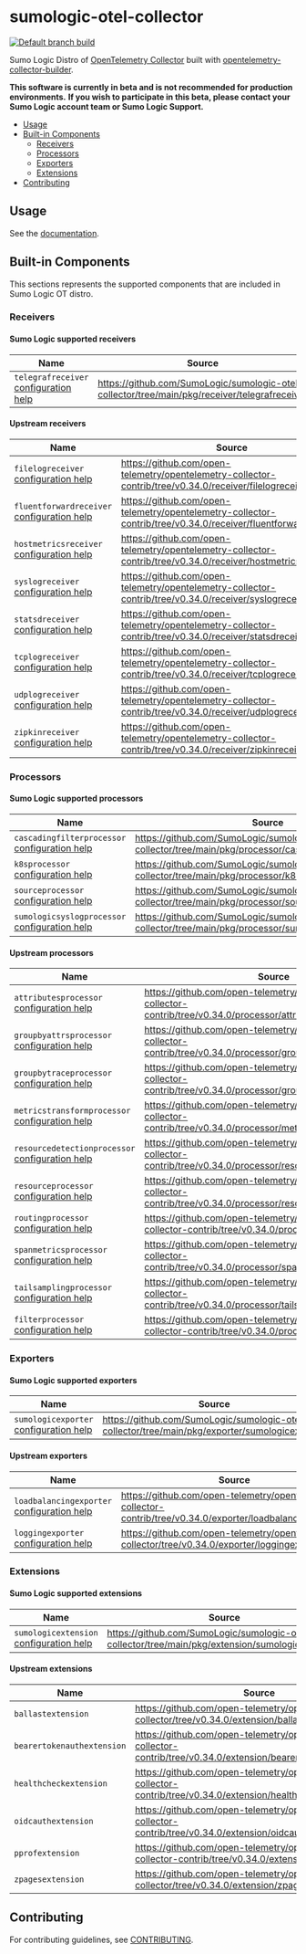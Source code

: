 # sumologic-otel-collector

[![Default branch build](https://github.com/SumoLogic/sumologic-otel-collector/actions/workflows/dev_builds.yml/badge.svg)](https://github.com/SumoLogic/sumologic-otel-collector/actions/workflows/dev_builds.yml)

Sumo Logic Distro of [OpenTelemetry Collector][otc_link] built with
[opentelemetry-collector-builder][otc_builder_link].

[otc_link]: https://github.com/open-telemetry/opentelemetry-collector
[otc_builder_link]: https://github.com/open-telemetry/opentelemetry-collector-builder

**This software is currently in beta and is not recommended for production environments.**
**If you wish to participate in this beta, please contact your Sumo Logic account team or Sumo Logic Support.**

- [Usage](#usage)
- [Built-in Components](#built-in-components)
  - [Receivers](#receivers)
  - [Processors](#processors)
  - [Exporters](#exporters)
  - [Extensions](#extensions)
- [Contributing](#contributing)

## Usage

See the [documentation](docs/README.md).

## Built-in Components

This sections represents the supported components that are included in Sumo Logic
OT distro.

<!-- markdownlint-disable MD013 -->

### Receivers

#### Sumo Logic supported receivers

| Name                                                           | Source                                                                                        |
|----------------------------------------------------------------|-----------------------------------------------------------------------------------------------|
| `telegrafreceiver` [configuration help][telegrafreceiver_help] | https://github.com/SumoLogic/sumologic-otel-collector/tree/main/pkg/receiver/telegrafreceiver |

[telegrafreceiver_help]: https://github.com/SumoLogic/sumologic-otel-collector/blob/main/docs/Configuration.md#telegraf-receiver

#### Upstream receivers

| Name                                                                     | Source                                                                                                        |
|--------------------------------------------------------------------------|---------------------------------------------------------------------------------------------------------------|
| `filelogreceiver` [configuration help][filelogreceiver_help]             | https://github.com/open-telemetry/opentelemetry-collector-contrib/tree/v0.34.0/receiver/filelogreceiver       |
| `fluentforwardreceiver` [configuration help][fluentforwardreceiver_help] | https://github.com/open-telemetry/opentelemetry-collector-contrib/tree/v0.34.0/receiver/fluentforwardreceiver |
| `hostmetricsreceiver` [configuration help][hostmetricsreceiver_help]     | https://github.com/open-telemetry/opentelemetry-collector-contrib/tree/v0.34.0/receiver/hostmetricsreceiver   |
| `syslogreceiver` [configuration help][syslogreceiver_help]               | https://github.com/open-telemetry/opentelemetry-collector-contrib/tree/v0.34.0/receiver/syslogreceiver        |
| `statsdreceiver` [configuration help][statsdreceiver_help]               | https://github.com/open-telemetry/opentelemetry-collector-contrib/tree/v0.34.0/receiver/statsdreceiver        |
| `tcplogreceiver` [configuration help][tcplogreceiver_help]               | https://github.com/open-telemetry/opentelemetry-collector-contrib/tree/v0.34.0/receiver/tcplogreceiver        |
| `udplogreceiver` [configuration help][udplogreceiver_help]               | https://github.com/open-telemetry/opentelemetry-collector-contrib/tree/v0.34.0/receiver/udplogreceiver        |
| `zipkinreceiver` [configuration help][zipkinreceiver_help]               | https://github.com/open-telemetry/opentelemetry-collector-contrib/tree/v0.34.0/receiver/zipkinreceiver        |

[filelogreceiver_help]: https://github.com/SumoLogic/sumologic-otel-collector/blob/main/docs/Configuration.md#filelog-receiver
[fluentforwardreceiver_help]: https://github.com/SumoLogic/sumologic-otel-collector/blob/main/docs/Configuration.md#fluent-forward-receiver
[hostmetricsreceiver_help]: https://github.com/SumoLogic/sumologic-otel-collector/blob/main/docs/Configuration.md#host-metrics-receiver
[statsdreceiver_help]: https://github.com/SumoLogic/sumologic-otel-collector/blob/main/docs/Configuration.md#statsd-receiver
[syslogreceiver_help]: https://github.com/SumoLogic/sumologic-otel-collector/blob/main/docs/Configuration.md#syslog-receiver
[tcplogreceiver_help]: https://github.com/SumoLogic/sumologic-otel-collector/blob/main/docs/Configuration.md#tcplog-receiver
[udplogreceiver_help]: https://github.com/SumoLogic/sumologic-otel-collector/blob/main/docs/Configuration.md#udplog-receiver
[zipkinreceiver_help]: https://github.com/SumoLogic/sumologic-otel-collector/blob/main/docs/Configuration.md#zipkin-receiver

### Processors

#### Sumo Logic supported processors

| Name                                                                           | Source                                                                                                 |
|--------------------------------------------------------------------------------|--------------------------------------------------------------------------------------------------------|
| `cascadingfilterprocessor` [configuration help][cascadingfilterprocessor_help] | https://github.com/SumoLogic/sumologic-otel-collector/tree/main/pkg/processor/cascadingfilterprocessor |
| `k8sprocessor` [configuration help][k8sprocessor_help]                         | https://github.com/SumoLogic/sumologic-otel-collector/tree/main/pkg/processor/k8sprocessor             |
| `sourceprocessor` [configuration help][sourceprocessor_help]                   | https://github.com/SumoLogic/sumologic-otel-collector/tree/main/pkg/processor/sourceprocessor          |
| `sumologicsyslogprocessor` [configuration help][sumologicsyslogprocessor_help] | https://github.com/SumoLogic/sumologic-otel-collector/tree/main/pkg/processor/sumologicsyslogprocessor |

[cascadingfilterprocessor_help]: https://github.com/SumoLogic/sumologic-otel-collector/blob/main/docs/Configuration.md#cascading-filter-processor
[k8sprocessor_help]: https://github.com/SumoLogic/sumologic-otel-collector/blob/main/docs/Configuration.md#kubernetes-processor
[sourceprocessor_help]: https://github.com/SumoLogic/sumologic-otel-collector/blob/main/docs/Configuration.md#source-processor
[sumologicsyslogprocessor_help]: https://github.com/SumoLogic/sumologic-otel-collector/blob/main/docs/Configuration.md#sumo-logic-syslog-processor

#### Upstream processors

| Name                                                                               | Source                                                                                                              |
|------------------------------------------------------------------------------------|---------------------------------------------------------------------------------------------------------------------|
| `attributesprocessor` [configuration help][attributesprocessor_help]               | https://github.com/open-telemetry/opentelemetry-collector-contrib/tree/v0.34.0/processor/attributesprocessor          |
| `groupbyattrsprocessor` [configuration help][groupbyattrsprocessor_help]           | https://github.com/open-telemetry/opentelemetry-collector-contrib/tree/v0.34.0/processor/groupbyattrsprocessor      |
| `groupbytraceprocessor` [configuration help][groupbytraceprocessor_help]           | https://github.com/open-telemetry/opentelemetry-collector-contrib/tree/v0.34.0/processor/groupbytraceprocessor      |
| `metricstransformprocessor` [configuration help][metricstransformprocessor_help]   | https://github.com/open-telemetry/opentelemetry-collector-contrib/tree/v0.34.0/processor/metricstransformprocessor  |
| `resourcedetectionprocessor` [configuration help][resourcedetectionprocessor_help] | https://github.com/open-telemetry/opentelemetry-collector-contrib/tree/v0.34.0/processor/resourcedetectionprocessor |
| `resourceprocessor` [configuration help][resourceprocessor_help]                   | https://github.com/open-telemetry/opentelemetry-collector-contrib/tree/v0.34.0/processor/resourceprocessor          |
| `routingprocessor` [configuration help][routingprocessor_help]                     | https://github.com/open-telemetry/opentelemetry-collector-contrib/tree/v0.34.0/processor/routingprocessor           |
| `spanmetricsprocessor` [configuration help][spanmetricsprocessor_help]             | https://github.com/open-telemetry/opentelemetry-collector-contrib/tree/v0.34.0/processor/spanmetricsprocessor       |
| `tailsamplingprocessor` [configuration help][tailsamplingprocessor_help]           | https://github.com/open-telemetry/opentelemetry-collector-contrib/tree/v0.34.0/processor/tailsamplingprocessor      |
| `filterprocessor` [configuration help][filterprocessor_help]                       | https://github.com/open-telemetry/opentelemetry-collector-contrib/tree/v0.34.0/processor/filterprocessor            |

[attributesprocessor_help]: https://github.com/open-telemetry/opentelemetry-collector-contrib/blob/main/processor/attributesprocessor
[groupbyattrsprocessor_help]: https://github.com/SumoLogic/sumologic-otel-collector/blob/main/docs/Configuration.md#group-by-attributes-processor
[groupbytraceprocessor_help]: https://github.com/SumoLogic/sumologic-otel-collector/blob/main/docs/Configuration.md#group-by-trace-processor
[metricstransformprocessor_help]: https://github.com/SumoLogic/sumologic-otel-collector/blob/main/docs/Configuration.md#metrics-transform-processor
[resourcedetectionprocessor_help]: https://github.com/SumoLogic/sumologic-otel-collector/blob/main/docs/Configuration.md#resource-detection-processor
[resourceprocessor_help]: https://github.com/open-telemetry/opentelemetry-collector-contrib/blob/main/processor/resourceprocessor
[routingprocessor_help]: https://github.com/SumoLogic/sumologic-otel-collector/blob/main/docs/Configuration.md#routing-processor-processor
[spanmetricsprocessor_help]: https://github.com/SumoLogic/sumologic-otel-collector/blob/main/docs/Configuration.md#span-metrics-processor
[tailsamplingprocessor_help]: https://github.com/SumoLogic/sumologic-otel-collector/blob/main/docs/Configuration.md#tail-sampling-processor
[filterprocessor_help]: https://github.com/SumoLogic/sumologic-otel-collector/blob/main/docs/Configuration.md#tail-sampling-processor

### Exporters

#### Sumo Logic supported exporters

| Name                                                             | Source                                                                                         |
|------------------------------------------------------------------|------------------------------------------------------------------------------------------------|
| `sumologicexporter` [configuration help][sumologicexporter_help] | https://github.com/SumoLogic/sumologic-otel-collector/tree/main/pkg/exporter/sumologicexporter |

[sumologicexporter_help]: https://github.com/SumoLogic/sumologic-otel-collector/blob/main/docs/Configuration.md#sumo-logic-exporter

#### Upstream exporters

| Name                                                                     | Source                                                                                                        |
|--------------------------------------------------------------------------|---------------------------------------------------------------------------------------------------------------|
| `loadbalancingexporter` [configuration help][loadbalancingexporter_help] | https://github.com/open-telemetry/opentelemetry-collector-contrib/tree/v0.34.0/exporter/loadbalancingexporter |
| `loggingexporter` [configuration help][loggingexporter_help]             | https://github.com/open-telemetry/opentelemetry-collector/tree/v0.34.0/exporter/loggingexporter               |

[loadbalancingexporter_help]: https://github.com/SumoLogic/sumologic-otel-collector/blob/main/docs/Configuration.md#load-balancing-exporter
[loggingexporter_help]: https://github.com/SumoLogic/sumologic-otel-collector/blob/main/docs/Configuration.md#logging-exporter

### Extensions

#### Sumo Logic supported extensions

| Name                                                               | Source                                                                                           |
|--------------------------------------------------------------------|--------------------------------------------------------------------------------------------------|
| `sumologicextension` [configuration help][sumologicextension_help] | https://github.com/SumoLogic/sumologic-otel-collector/tree/main/pkg/extension/sumologicextension |

[sumologicextension_help]: https://github.com/SumoLogic/sumologic-otel-collector/blob/main/docs/Configuration.md#sumo-logic-extension

#### Upstream extensions

| Name                       | Source                                                                                                            |
|----------------------------|-------------------------------------------------------------------------------------------------------------------|
| `ballastextension`         | https://github.com/open-telemetry/opentelemetry-collector/tree/v0.34.0/extension/ballastextension                 |
| `bearertokenauthextension` | https://github.com/open-telemetry/opentelemetry-collector-contrib/tree/v0.34.0/extension/bearertokenauthextension |
| `healthcheckextension`     | https://github.com/open-telemetry/opentelemetry-collector-contrib/tree/v0.34.0/extension/healthcheckextension     |
| `oidcauthextension`        | https://github.com/open-telemetry/opentelemetry-collector-contrib/tree/v0.34.0/extension/oidcauthextension        |
| `pprofextension`           | https://github.com/open-telemetry/opentelemetry-collector-contrib/tree/v0.34.0/extension/pprofextension           |
| `zpagesextension`          | https://github.com/open-telemetry/opentelemetry-collector/tree/v0.34.0/extension/zpagesextension                  |

<!-- markdownlint-enable MD013 -->

## Contributing

For contributing guidelines, see [CONTRIBUTING](./CONTRIBUTING.md).
